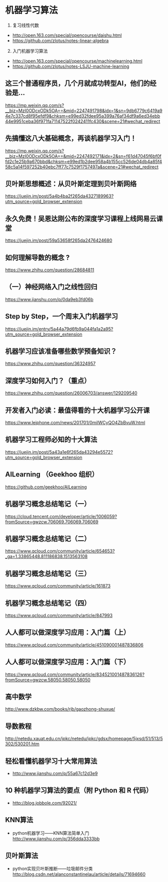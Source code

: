 # 机器学习算法

1. 复习线性代数
* http://open.163.com/special/opencourse/daishu.html
* https://github.com/zlotus/notes-linear-algebra

2. 入门机器学习算法
* http://open.163.com/special/opencourse/machinelearning.html
*  https://github.com/zlotus/notes-LSJU-machine-learning 


## 这三个普通程序员，几个月就成功转型AI，他们的经验是...
https://mp.weixin.qq.com/s?__biz=MzI0ODcxODk5OA==&mid=2247491798&idx=1&sn=9db6779c6419a94e7c337cd8f95efdf9&chksm=e99ed32fdee95a399a76af34df9a6ed34ebb44e9951ceba36f971fa71147522f0242411fc430&scene=21#wechat_redirect


## 先搞懂这八大基础概念，再谈机器学习入门！
https://mp.weixin.qq.com/s?__biz=MzI0ODcxODk5OA==&mid=2247492171&idx=2&sn=f61d47045f6bf0ffd2c1e25b9a670bbd&chksm=e99ed1b2dee958a4b155cc526de04db4a85f458c5a14f597252b40ebc7ff77c7529f1757497a&scene=21#wechat_redirect

## 贝叶斯思想概述：从贝叶斯定理到贝叶斯网络
https://juejin.im/post/5a4b4ba2f265da4327189963?utm_source=gold_browser_extension

## 永久免费！吴恩达刚公布的深度学习课程上线网易云课堂
https://juejin.im/post/59a53658f265da2476424680

## 如何理解导数的概念 ?
https://www.zhihu.com/question/28684811

## （一）神经网络入门之线性回归
https://www.jianshu.com/p/0da9eb3fd06b

## Step by Step，一个周末入门机器学习 
https://juejin.im/entry/5a44a79d6fb9a044fa1a2a95?utm_source=gold_browser_extension

## 机器学习应该准备哪些数学预备知识？
https://www.zhihu.com/question/36324957

## 深度学习如何入门？（重点）
https://www.zhihu.com/question/26006703/answer/129209540

## 开发者入门必读：最值得看的十大机器学习公开课 
https://www.leiphone.com/news/201701/0milWCyQO4ZbBvuW.html

## 机器学习工程师必知的十大算法
https://juejin.im/post/5a43a1e6f265da43294e5572?utm_source=gold_browser_extension

## AILearning （Geekhoo 组织）
https://github.com/geekhoo/AILearning

## 机器学习概念总结笔记（一）
https://cloud.tencent.com/developer/article/1006059?fromSource=gwzcw.706069.706069.706069
## 机器学习概念总结笔记（二）
https://www.qcloud.com/community/article/654653?_ga=1.33865448.811186838.1513563108
## 机器学习概念总结笔记（三）
https://www.qcloud.com/community/article/161873
## 机器学习概念总结笔记（四）
https://www.qcloud.com/community/article/847993

## 人人都可以做深度学习应用：入门篇（上）
https://www.qcloud.com/community/article/451090001487836806

## 人人都可以做深度学习应用：入门篇（下）
https://www.qcloud.com/community/article/834521001487836126?fromSource=gwzcw.58050.58050.58050

## 高中数学
http://www.dzkbw.com/books/rjb/gaozhong-shuxue/

## 导数教程
http://netedu.xauat.edu.cn/jpkc/netedu/jpkc/gdsx/homepage/5jxsd/51/513/5302/530201.htm


## 轻松看懂机器学习十大常用算法
* http://www.jianshu.com/p/55a67c12d3e9

## 10 种机器学习算法的要点（附 Python 和 R 代码）
* http://blog.jobbole.com/92021/


## KNN算法
* python机器学习——KNN算法简单入门
http://www.jianshu.com/p/356dda3333bb


## 贝叶斯算法
* python实现贝叶斯推断——垃圾邮件分类
http://blog.csdn.net/alanconstantinelau/article/details/71694660


